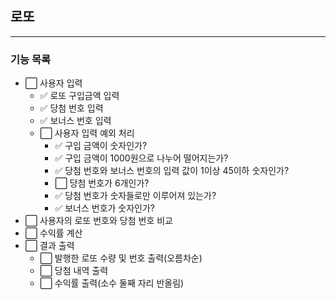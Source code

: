 ## 로또

---

### 기능 목록

- ⬜ 사용자 입력
    - ✅ 로또 구입금액 입력
    - ✅ 당첨 번호 입력
    - ✅ 보너스 번호 입력
    - ⬜ 사용자 입력 예외 처리
        - ✅ 구입 금액이 숫자인가?
        - ✅ 구입 금액이 1000원으로 나누어 떨어지는가?
        - ✅ 당첨 번호와 보너스 번호의 입력 값이 1이상 45이하 숫자인가?
        - ⬜ 당첨 번호가 6개인가?
        - ✅ 당첨 번호가 숫자들로만 이루어져 있는가?
        - ✅ 보너스 번호가 숫자인가?
- ⬜ 사용자의 로또 번호와 당첨 번호 비교
- ⬜ 수익률 계산
- ⬜ 결과 출력
    - ⬜ 발행한 로또 수량 및 번호 출력(오름차순)
    - ⬜ 당첨 내역 출력
    - ⬜ 수익률 출력(소수 둘째 자리 반올림)
    